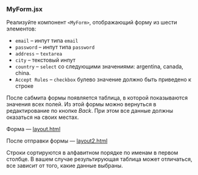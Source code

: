 ### MyForm.jsx

Реализуйте компонент ```<MyForm>```, отображающий форму из шести элементов:

* ```email``` – инпут типа ```email```
* ```password``` – инпут типа ```password```
* ```address``` – ```textarea```
* ```city``` – текстовый инпут
* ```country``` – ```select``` со следующими значениями: argentina, canada, china.
* ```Accept Rules``` – ```checkbox``` булево значение должно быть приведено к строке

После сабмита формы появляется таблица, в которой показываются значения всех полей. Из этой формы можно вернуться в редактирование по кнопке _Back_. При этом все данные должны оказаться на своих местах.

Форма — [layout.html](https://github.com/junjun-it-courses/react-hw/blob/master/task-10/layout.html)

После отправки формы — [layout2.html](https://github.com/junjun-it-courses/react-hw/blob/master/task-10/layout2.html)

Строки сортируются в алфавитном порядке по именам в первом столбце. В вашем случае результирующая таблица может отличаться, все зависит от того, какие данные выбраны.